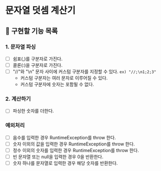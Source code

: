 # 문자열 덧셈 계산기

## :wrench: 구현할 기능 목록

### 1. 문자열 파싱
  -[ ] 쉼표(,)를 구분자로 가진다.
  -[ ] 콜론(:)을 구분자로 가진다.
  -[ ] "//"와 "\n" 문자 사이에 커스텀 구분자를 지정할 수 있다. `ex) "//;\n1;2;3"`
    - 커스텀 구분자는 여러 문자로 이루어질 수 있다.
    - 커스텀 구분자에 숫자는 포함될 수 없다.

### 2. 계산하기
  -[ ] 파싱한 숫자를 더한다.

### 예외처리
  -[ ] 음수를 입력한 경우 RuntimeException를 throw 한다.
  -[ ] 숫자 이외의 값을 입력한 경우 RuntimeException를 throw 한다.
  -[ ] 정수 이외의 숫자를 입력한 경우 RuntimeException를 throw 한다.
  -[ ] 빈 문자열 또는 null을 입력한 경우 0을 반환한다.
  -[ ] 숫자 하나를 문자열로 입력한 경우 해당 숫자를 반환한다.
